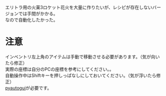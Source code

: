 エリトラ用の火薬3ロケット花火を大量に作りたいが、レシピが存在しないバージョンでは手間がかかる。<br>
なので自動化したかった。

# 注意
インベントリ左上角のアイテムは手動で移動させる必要があります。（気が向いたら修正）<br>
実際の座標は自分のPCの座標を参考にしてください。。<br>
自動操作中はShiftキーを押しっぱなしにしておいてください。（気が浮いたら修正）<br>
[pyautogui](https://github.com/asweigart/pyautogui)が必要です。
